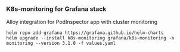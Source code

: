 ### K8s-monitoring for Grafana stack
Alloy integration for PodInspector app with cluster monitoring

```
helm repo add grafana https://grafana.github.io/helm-charts
helm upgrade --install k8s-monitoring grafana/k8s-monitoring -n monitoring --version 3.1.0 -f values.yaml
```